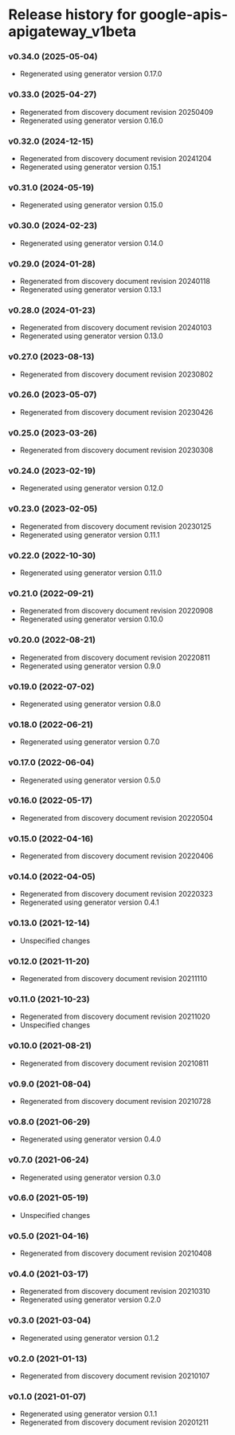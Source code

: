 # Release history for google-apis-apigateway_v1beta

### v0.34.0 (2025-05-04)

* Regenerated using generator version 0.17.0

### v0.33.0 (2025-04-27)

* Regenerated from discovery document revision 20250409
* Regenerated using generator version 0.16.0

### v0.32.0 (2024-12-15)

* Regenerated from discovery document revision 20241204
* Regenerated using generator version 0.15.1

### v0.31.0 (2024-05-19)

* Regenerated using generator version 0.15.0

### v0.30.0 (2024-02-23)

* Regenerated using generator version 0.14.0

### v0.29.0 (2024-01-28)

* Regenerated from discovery document revision 20240118
* Regenerated using generator version 0.13.1

### v0.28.0 (2024-01-23)

* Regenerated from discovery document revision 20240103
* Regenerated using generator version 0.13.0

### v0.27.0 (2023-08-13)

* Regenerated from discovery document revision 20230802

### v0.26.0 (2023-05-07)

* Regenerated from discovery document revision 20230426

### v0.25.0 (2023-03-26)

* Regenerated from discovery document revision 20230308

### v0.24.0 (2023-02-19)

* Regenerated using generator version 0.12.0

### v0.23.0 (2023-02-05)

* Regenerated from discovery document revision 20230125
* Regenerated using generator version 0.11.1

### v0.22.0 (2022-10-30)

* Regenerated using generator version 0.11.0

### v0.21.0 (2022-09-21)

* Regenerated from discovery document revision 20220908
* Regenerated using generator version 0.10.0

### v0.20.0 (2022-08-21)

* Regenerated from discovery document revision 20220811
* Regenerated using generator version 0.9.0

### v0.19.0 (2022-07-02)

* Regenerated using generator version 0.8.0

### v0.18.0 (2022-06-21)

* Regenerated using generator version 0.7.0

### v0.17.0 (2022-06-04)

* Regenerated using generator version 0.5.0

### v0.16.0 (2022-05-17)

* Regenerated from discovery document revision 20220504

### v0.15.0 (2022-04-16)

* Regenerated from discovery document revision 20220406

### v0.14.0 (2022-04-05)

* Regenerated from discovery document revision 20220323
* Regenerated using generator version 0.4.1

### v0.13.0 (2021-12-14)

* Unspecified changes

### v0.12.0 (2021-11-20)

* Regenerated from discovery document revision 20211110

### v0.11.0 (2021-10-23)

* Regenerated from discovery document revision 20211020
* Unspecified changes

### v0.10.0 (2021-08-21)

* Regenerated from discovery document revision 20210811

### v0.9.0 (2021-08-04)

* Regenerated from discovery document revision 20210728

### v0.8.0 (2021-06-29)

* Regenerated using generator version 0.4.0

### v0.7.0 (2021-06-24)

* Regenerated using generator version 0.3.0

### v0.6.0 (2021-05-19)

* Unspecified changes

### v0.5.0 (2021-04-16)

* Regenerated from discovery document revision 20210408

### v0.4.0 (2021-03-17)

* Regenerated from discovery document revision 20210310
* Regenerated using generator version 0.2.0

### v0.3.0 (2021-03-04)

* Regenerated using generator version 0.1.2

### v0.2.0 (2021-01-13)

* Regenerated from discovery document revision 20210107

### v0.1.0 (2021-01-07)

* Regenerated using generator version 0.1.1
* Regenerated from discovery document revision 20201211

